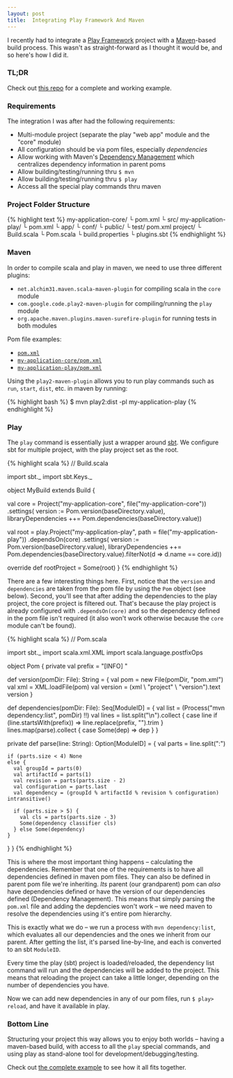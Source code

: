 ```yaml
---
layout: post
title:  Integrating Play Framework And Maven
---
```


I recently had to integrate a [Play Framework](http://www.playframework.com/) project with a [Maven](http://maven.apache.org/)-based build process. This wasn't as straight-forward as I thought it would be, and so here's how I did it.

### TL;DR

Check out [this repo](https://github.com/orrsella/play-maven-integration) for a complete and working example.

### Requirements

The integration I was after had the following requirements:

* Multi-module project (separate the play "web app" module and the "core" module)
* All configuration should be via pom files, especially *dependencies*
* Allow working with Maven's [Dependency Management](http://maven.apache.org/guides/introduction/introduction-to-dependency-mechanism.html#Dependency_Management) which centralizes dependency information in parent poms
* Allow building/testing/running thru `$ mvn`
* Allow building/testing/running thru `$ play`
* Access all the special play commands thru maven

### Project Folder Structure

{% highlight text %}
my-application-core/
 └ pom.xml
 └ src/
my-application-play/
 └ pom.xml
 └ app/
 └ conf/
 └ public/
 └ test/
pom.xml
project/
 └ Build.scala
 └ Pom.scala
 └ build.properties
 └ plugins.sbt
{% endhighlight %}

### Maven

In order to compile scala and play in maven, we need to use three different plugins:

* `net.alchim31.maven.scala-maven-plugin` for compiling scala in the `core` module
* `com.google.code.play2-maven-plugin` for compiling/running the `play` module
* `org.apache.maven.plugins.maven-surefire-plugin` for running tests in both modules

Pom file examples:

* [`pom.xml`](https://github.com/orrsella/play-maven-integration/blob/master/pom.xml)
* [`my-application-core/pom.xml`](https://github.com/orrsella/play-maven-integration/blob/master/my-application-core/pom.xml)
* [`my-application-play/pom.xml`](https://github.com/orrsella/play-maven-integration/blob/master/my-application-play/pom.xml)

Using the `play2-maven-plugin` allows you to run play commands such as `run`, `start`, `dist`, etc. in maven by running:

{% highlight bash %}
$ mvn play2:dist -pl my-application-play
{% endhighlight %}

### Play

The `play` command is essentially just a wrapper around [sbt](http://www.scala-sbt.org). We configure sbt for multiple project, with the play project set as the root.

{% highlight scala %}
// Build.scala

import sbt._
import sbt.Keys._

object MyBuild extends Build {

  val core = Project("my-application-core", file("my-application-core"))
    .settings(
      version := Pom.version(baseDirectory.value),
      libraryDependencies ++= Pom.dependencies(baseDirectory.value))

  val root = play.Project("my-application-play", path = file("my-application-play"))
    .dependsOn(core)
    .settings(
      version := Pom.version(baseDirectory.value),
      libraryDependencies ++= Pom.dependencies(baseDirectory.value).filterNot(d => d.name == core.id))

  override def rootProject = Some(root)
}
{% endhighlight %}

There are a few interesting things here. First, notice that the `version` and `dependencies` are taken from the pom file by using the `Pom` object (see below). Second, you'll see that after adding the dependencies to the play project, the core project is filtered out. That's because the play project is already configured with `.dependsOn(core)` and so the dependency defined in the pom file isn't required (it also won't work otherwise because the `core` module can't be found).

{% highlight scala %}
// Pom.scala

import sbt._
import scala.xml.XML
import scala.language.postfixOps

object Pom {
  private val prefix = "[INFO]    "

  def version(pomDir: File): String = {
    val pom = new File(pomDir, "pom.xml")
    val xml = XML.loadFile(pom)
    val version = (xml \\ "project" \ "version").text
    version
  }

  def dependencies(pomDir: File): Seq[ModuleID] = {
    val list = (Process("mvn dependency:list", pomDir) !!)
    val lines = list.split("\n").collect {
      case line if (line.startsWith(prefix)) => line.replace(prefix, "").trim
    }
    lines.map(parse).collect { case Some(dep) => dep }
  }

  private def parse(line: String): Option[ModuleID] = {
    val parts = line.split(":")

    if (parts.size < 4) None
    else {
      val groupId = parts(0)
      val artifactId = parts(1)
      val revision = parts(parts.size - 2)
      val configuration = parts.last
      val dependency = (groupId % artifactId % revision % configuration) intransitive()

      if (parts.size > 5) {
        val cls = parts(parts.size - 3)
        Some(dependency classifier cls)
      } else Some(dependency)
    }
  }
}
{% endhighlight %}

This is where the most important thing happens – calculating the dependencies. Remember that one of the requirements is to have all dependencies defined in maven pom files. They can also be defined in parent pom file we're inheriting. *Its* parent (our grandparent) pom can *also* have dependencies defined or have the version of our dependencies defined (Dependency Management). This means that simply parsing the `pom.xml` file and adding the depdencies won't work – we need maven to resolve the dependencies using it's entire pom hierarchy.

This is exactly what we do – we run a process with `mvn dependency:list`, which evaluates all our dependencies and the ones we inherit from our parent. After getting the list, it's parsed line-by-line, and each is converted to an sbt `ModuleID`.

Every time the play (sbt) project is loaded/reloaded, the dependency list command will run and the dependencies will be added to the project. This means that reloading the project can take a little longer, depending on the number of dependencies you have.

Now we can add new dependencies in any of our pom files, run `$ play> reload`, and have it available in play.

### Bottom Line

Structuring your project this way allows you to enjoy both worlds – having a maven-based build, with access to all the `play` special commands, and using play as stand-alone tool for development/debugging/testing.

Check out [the complete example](https://github.com/orrsella/play-maven-integration) to see how it all fits together.
